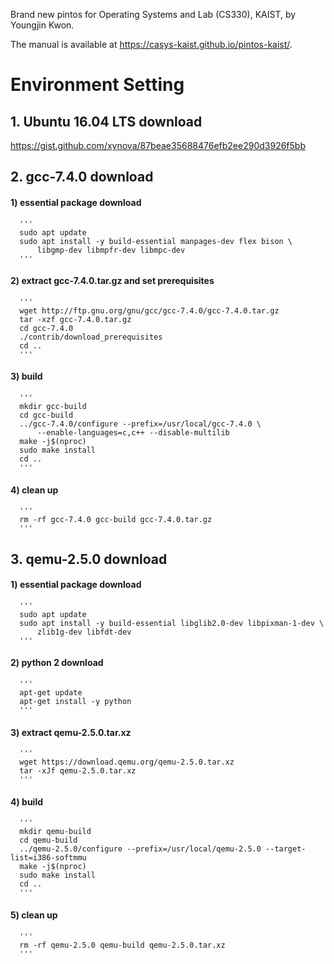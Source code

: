 Brand new pintos for Operating Systems and Lab (CS330), KAIST, by Youngjin Kwon.

The manual is available at https://casys-kaist.github.io/pintos-kaist/.

# Environment Setting
## 1. Ubuntu 16.04 LTS download
   https://gist.github.com/xynova/87beae35688476efb2ee290d3926f5bb
   
## 2. gcc-7.4.0 download
####   1) essential package download
      '''
      sudo apt update
      sudo apt install -y build-essential manpages-dev flex bison \
          libgmp-dev libmpfr-dev libmpc-dev
      '''

####   2) extract gcc-7.4.0.tar.gz and set prerequisites
      '''
      wget http://ftp.gnu.org/gnu/gcc/gcc-7.4.0/gcc-7.4.0.tar.gz
      tar -xzf gcc-7.4.0.tar.gz
      cd gcc-7.4.0
      ./contrib/download_prerequisites
      cd ..
      '''

####   3) build
      '''
      mkdir gcc-build
      cd gcc-build
      ../gcc-7.4.0/configure --prefix=/usr/local/gcc-7.4.0 \
          --enable-languages=c,c++ --disable-multilib
      make -j$(nproc)
      sudo make install
      cd ..
      '''
####   4) clean up
      '''
      rm -rf gcc-7.4.0 gcc-build gcc-7.4.0.tar.gz
      '''

## 3. qemu-2.5.0 download
####   1) essential package download
      '''
      sudo apt update
      sudo apt install -y build-essential libglib2.0-dev libpixman-1-dev \
          zlib1g-dev libfdt-dev
      '''
####   2) python 2 download
      '''
      apt-get update
      apt-get install -y python
      '''
      
####   3) extract qemu-2.5.0.tar.xz
      '''
      wget https://download.qemu.org/qemu-2.5.0.tar.xz
      tar -xJf qemu-2.5.0.tar.xz
      '''
      
####   4) build
      '''
      mkdir qemu-build
      cd qemu-build
      ../qemu-2.5.0/configure --prefix=/usr/local/qemu-2.5.0 --target-list=i386-softmmu
      make -j$(nproc)
      sudo make install
      cd ..
      '''
      
####   5) clean up
      '''
      rm -rf qemu-2.5.0 qemu-build qemu-2.5.0.tar.xz
      '''
      
